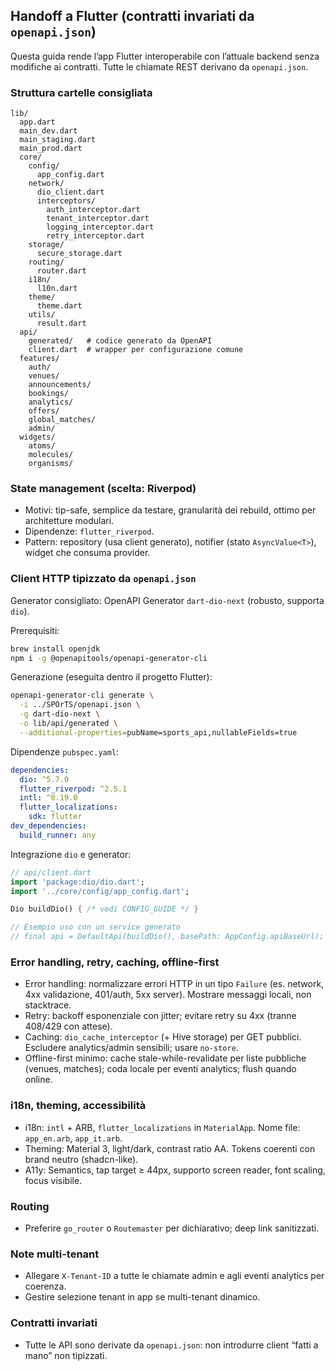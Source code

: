## Handoff a Flutter (contratti invariati da `openapi.json`)

Questa guida rende l’app Flutter interoperabile con l’attuale backend senza modifiche ai contratti. Tutte le chiamate REST derivano da `openapi.json`.

### Struttura cartelle consigliata
```
lib/
  app.dart
  main_dev.dart
  main_staging.dart
  main_prod.dart
  core/
    config/
      app_config.dart
    network/
      dio_client.dart
      interceptors/
        auth_interceptor.dart
        tenant_interceptor.dart
        logging_interceptor.dart
        retry_interceptor.dart
    storage/
      secure_storage.dart
    routing/
      router.dart
    i18n/
      l10n.dart
    theme/
      theme.dart
    utils/
      result.dart
  api/
    generated/   # codice generato da OpenAPI
    client.dart  # wrapper per configurazione comune
  features/
    auth/
    venues/
    announcements/
    bookings/
    analytics/
    offers/
    global_matches/
    admin/
  widgets/
    atoms/
    molecules/
    organisms/
```

### State management (scelta: Riverpod)
- Motivi: tip-safe, semplice da testare, granularità dei rebuild, ottimo per architetture modulari.
- Dipendenze: `flutter_riverpod`.
- Pattern: repository (usa client generato), notifier (stato `AsyncValue<T>`), widget che consuma provider.

### Client HTTP tipizzato da `openapi.json`
Generator consigliato: OpenAPI Generator `dart-dio-next` (robusto, supporta `dio`).

Prerequisiti:
```bash
brew install openjdk
npm i -g @openapitools/openapi-generator-cli
```

Generazione (eseguita dentro il progetto Flutter):
```bash
openapi-generator-cli generate \
  -i ../SPOrTS/openapi.json \
  -g dart-dio-next \
  -o lib/api/generated \
  --additional-properties=pubName=sports_api,nullableFields=true
```

Dipendenze `pubspec.yaml`:
```yaml
dependencies:
  dio: ^5.7.0
  flutter_riverpod: ^2.5.1
  intl: ^0.19.0
  flutter_localizations:
    sdk: flutter
dev_dependencies:
  build_runner: any
```

Integrazione `dio` e generator:
```dart
// api/client.dart
import 'package:dio/dio.dart';
import '../core/config/app_config.dart';

Dio buildDio() { /* vedi CONFIG_GUIDE */ }

// Esempio uso con un service generato
// final api = DefaultApi(buildDio(), basePath: AppConfig.apiBaseUrl);
```

### Error handling, retry, caching, offline-first
- Error handling: normalizzare errori HTTP in un tipo `Failure` (es. network, 4xx validazione, 401/auth, 5xx server). Mostrare messaggi locali, non stacktrace.
- Retry: backoff esponenziale con jitter; evitare retry su 4xx (tranne 408/429 con attese).
- Caching: `dio_cache_interceptor` (+ Hive storage) per GET pubblici. Escludere analytics/admin sensibili; usare `no-store`.
- Offline-first minimo: cache stale-while-revalidate per liste pubbliche (venues, matches); coda locale per eventi analytics; flush quando online.

### i18n, theming, accessibilità
- i18n: `intl` + ARB, `flutter_localizations` in `MaterialApp`. Nome file: `app_en.arb`, `app_it.arb`.
- Theming: Material 3, light/dark, contrast ratio AA. Tokens coerenti con brand neutro (shadcn-like).
- A11y: Semantics, tap target ≥ 44px, supporto screen reader, font scaling, focus visibile.

### Routing
- Preferire `go_router` o `Routemaster` per dichiarativo; deep link sanitizzati.

### Note multi-tenant
- Allegare `X-Tenant-ID` a tutte le chiamate admin e agli eventi analytics per coerenza.
- Gestire selezione tenant in app se multi-tenant dinamico.

### Contratti invariati
- Tutte le API sono derivate da `openapi.json`: non introdurre client “fatti a mano” non tipizzati.


